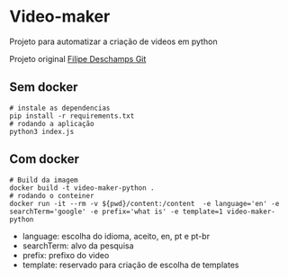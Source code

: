# Video-maker

Projeto para automatizar a criação de videos em python

Projeto original
[Filipe Deschamps Git](https://github.com/filipedeschamps/video-maker)

## Sem docker

```shell
# instale as dependencias
pip install -r requirements.txt
# rodando a aplicação
python3 index.js
```

## Com docker

```shell
# Build da imagem
docker build -t video-maker-python .
# rodando o conteiner
docker run -it --rm -v ${pwd}/content:/content  -e language='en' -e searchTerm='google' -e prefix='what is' -e template=1 video-maker-python
```

- language: escolha do idioma, aceito, en, pt e pt-br
- searchTerm: alvo da pesquisa
- prefix: prefixo do video
- template: reservado para criação de escolha de templates

